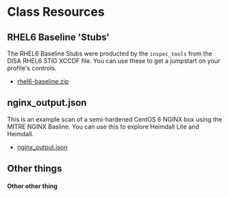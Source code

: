 # Class Resources

## RHEL6 Baseline 'Stubs'

The RHEL6 Baseline Stubs were producted by the `inspec_tools` from the DISA RHEL6 STIG XCCDF file. You can use these to get a jumpstart on your profile's controls.

- [rhel6-baseline.zip](./rhel6-baseline.zip)

## nginx_output.json

This is an example scan of a semi-hardened CentOS 6 NGINX box using the MITRE NGINX Basline. You can use this to explore Heimdall Lite and Heimdall.

- [nginx_output.json](./nginx_output.json)

## Other things

#### Other other thing
